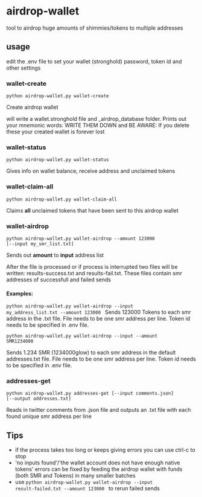 # airdrop-wallet
tool to airdrop huge amounts of shimmies/tokens to multiple addresses

## usage
edit the .env file to set your wallet (stronghold) password, token id and other settings



### wallet-create

<code>python airdrop-wallet.py wallet-create</code>

Create airdrop wallet

will write a wallet.stronghold file and _airdrop_database folder. Prints out your mnemonic words: WRITE THEM DOWN and BE AWARE: If you delete these your created wallet is forever lost



### wallet-status

<code>python airdrop-wallet.py wallet-status</code>

Gives info on wallet balance, receive address and unclaimed tokens



### wallet-claim-all

<code>python airdrop-wallet.py wallet-claim-all</code>

Claims **all** unclaimed tokens that have been sent to this airdrop wallet




### wallet-airdrop

<code>python airdrop-wallet.py wallet-airdrop  --amount 123000 [--input my_smr_list.txt]</code>

Sends out **amount** to **input** address list

After the file is processed or if process is interrupted two files will be written: results-success.txt and results-fail.txt. These files contain smr addresses of successfull and failed sends

#### Examples:

<code>python airdrop-wallet.py wallet-airdrop --input my_address_list.txt --amount 123000 </code>
Sends 123000 Tokens to each smr address in the .txt file.
File needs to be one smr address per line.
Token id needs to be specified in .env file.

<code>python airdrop-wallet.py wallet-airdrop --input --amount SMR1234000 </code>

Sends 1.234 SMR (1234000glow) to each smr address in the default addresses.txt file.
File needs to be one smr address per line.
Token id needs to be specified in .env file.



### addresses-get
<code>python airdrop-wallet.py addresses-get [--input comments.json] [--output addresses.txt]</code>

Reads in twitter comments from .json file and outputs an .txt file with each found unique smr address per line



## Tips

- if the process takes too long or keeps giving errors you can use ctrl-c to stop
- 'no inputs found'/'the wallet account does not have enough native tokens' errors can be fixed by feeding the airdrop wallet with funds (both SMR and Tokens) in many smaller batches
- use <code>python airdrop-wallet.py wallet-airdrop --input result-failed.txt --amount 123000 </code> to rerun failed sends

